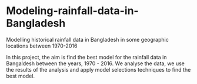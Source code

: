 # Modeling-rainfall-data-in-Bangladesh
Modelling historical rainfall data in Bangladesh in some geographic locations between 1970-2016

In this project, the aim is find the best model for the rainfall data in Bangaldesh between the years, 1970 - 2016. We analyse the data, we use the results of the analysis and apply model selections techniques to find the best model. 
